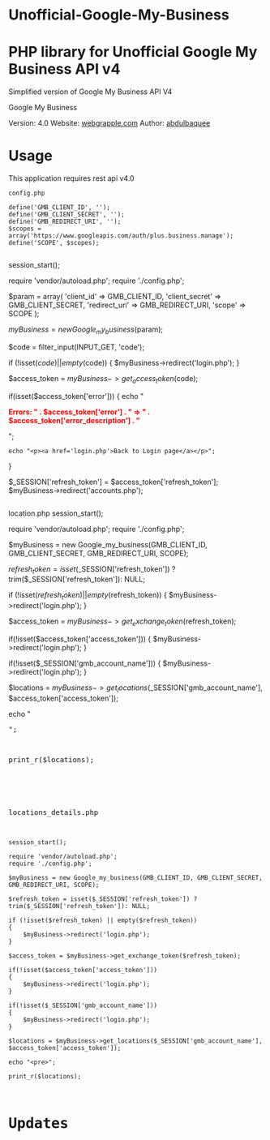 # Unofficial-Google-My-Business
PHP library for Unofficial Google My Business API v4
===============

Simplified version of Google My Business API V4

Google My Business

Version: 4.0
Website: [webgrapple.com](http://www.webgrapple.com/)
Author: [abdulbaquee](http://www.twitter.com/abdulbaquee85)

Usage
===============
This application requires rest api v4.0

```
config.php

define('GMB_CLIENT_ID', '');
define('GMB_CLIENT_SECRET', '');
define('GMB_REDIRECT_URI', '');
$scopes = array('https://www.googleapis.com/auth/plus.business.manage');
define('SCOPE', $scopes);

```
```

```
session_start();

require 'vendor/autoload.php';
require './config.php';

$param = array(
    'client_id' => GMB_CLIENT_ID,
    'client_secret' => GMB_CLIENT_SECRET,
    'redirect_uri' => GMB_REDIRECT_URI,
    'scope' => SCOPE
);

$myBusiness = new Google_my_business($param);

$code = filter_input(INPUT_GET, 'code');

if (!isset($code) || empty($code))
{
    $myBusiness->redirect('login.php');
}

$access_token = $myBusiness->get_access_token($code);

if(isset($access_token['error']))
{
    echo "<p style='color: red; font-weight: bold;'> Errors: " . $access_token['error'] . " => " . $access_token['error_description'] . "</p>";
    
    echo "<p><a href='login.php'>Back to Login page</a></p>";
}

$_SESSION['refresh_token'] = $access_token['refresh_token'];
$myBusiness->redirect('accounts.php');
````

````
location.php
session_start();

require 'vendor/autoload.php';
require './config.php';

$myBusiness = new Google_my_business(GMB_CLIENT_ID, GMB_CLIENT_SECRET, GMB_REDIRECT_URI, SCOPE);

$refresh_token = isset($_SESSION['refresh_token']) ? trim($_SESSION['refresh_token']): NULL;

if (!isset($refresh_token) || empty($refresh_token))
{
    $myBusiness->redirect('login.php');
}

$access_token = $myBusiness->get_exchange_token($refresh_token);

if(!isset($access_token['access_token']))
{
    $myBusiness->redirect('login.php');
}

if(!isset($_SESSION['gmb_account_name']))
{
    $myBusiness->redirect('login.php');
}

$locations = $myBusiness->get_locations($_SESSION['gmb_account_name'], $access_token['access_token']);

echo "<pre>";

print_r($locations);
````

````
locations_details.php

```
session_start();

require 'vendor/autoload.php';
require './config.php';

$myBusiness = new Google_my_business(GMB_CLIENT_ID, GMB_CLIENT_SECRET, GMB_REDIRECT_URI, SCOPE);

$refresh_token = isset($_SESSION['refresh_token']) ? trim($_SESSION['refresh_token']): NULL;

if (!isset($refresh_token) || empty($refresh_token))
{
    $myBusiness->redirect('login.php');
}

$access_token = $myBusiness->get_exchange_token($refresh_token);

if(!isset($access_token['access_token']))
{
    $myBusiness->redirect('login.php');
}

if(!isset($_SESSION['gmb_account_name']))
{
    $myBusiness->redirect('login.php');
}

$locations = $myBusiness->get_locations($_SESSION['gmb_account_name'], $access_token['access_token']);

echo "<pre>";

print_r($locations);
````

Updates
===============

